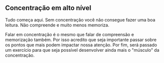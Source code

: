 ## Concentração em alto nível

Tudo começa aqui. Sem concentração você não consegue fazer uma boa leitura. Não compreende e muito menos memoriza. 

Falar em concentração é o mesmo que falar de compreensão e memorização também. Por isso acredito que seja importante passar sobre os pontos que mais podem impactar nossa atenção. Por fim, será passado um exercício para que seja possível desenvolver ainda mais o "músculo" da concentração.


